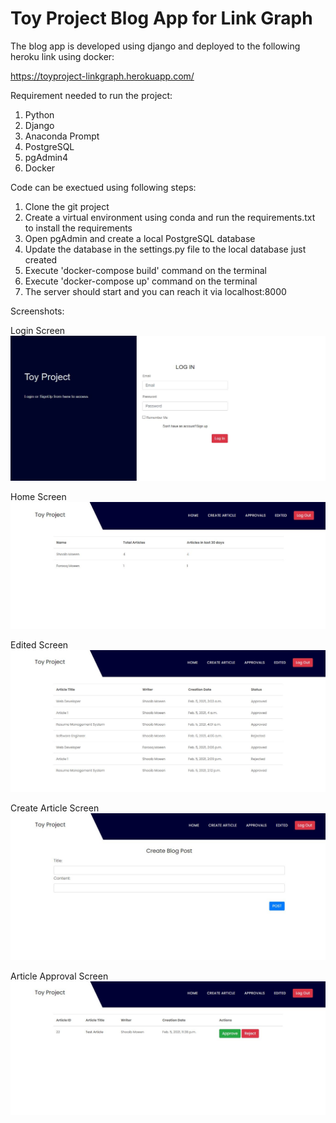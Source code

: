 # Toy Project Blog App for Link Graph

The blog app is developed using django and deployed to the following heroku link using docker:

https://toyproject-linkgraph.herokuapp.com/

Requirement needed to run the project:
1. Python
2. Django
3. Anaconda Prompt
4. PostgreSQL
5. pgAdmin4
6. Docker

Code can be exectued using following steps:

1. Clone the git project
2. Create a virtual environment using conda and run the requirements.txt to install the requirements
3. Open pgAdmin and create a local PostgreSQL database
4. Update the database in the settings.py file to the local database just created
5. Execute 'docker-compose build' command on the terminal
6. Execute 'docker-compose up' command on the terminal
7. The server should start and you can reach it via localhost:8000


Screenshots:

Login Screen
![Alt text](https://github.com/ShoaibMoeen/Toy_Project_Blog_App/blob/main/Screenshots/Login_screen.JPG "Login")

Home Screen
![Alt text](https://github.com/ShoaibMoeen/Toy_Project_Blog_App/blob/main/Screenshots/home_screen.JPG "Home")

Edited Screen
![Alt text](https://github.com/ShoaibMoeen/Toy_Project_Blog_App/blob/main/Screenshots/edited_articles.JPG "edited")

Create Article Screen
![Alt text](https://github.com/ShoaibMoeen/Toy_Project_Blog_App/blob/main/Screenshots/create_article.JPG "Create")

Article Approval Screen
![Alt text](https://github.com/ShoaibMoeen/Toy_Project_Blog_App/blob/main/Screenshots/article_approval.JPG "Approve")

